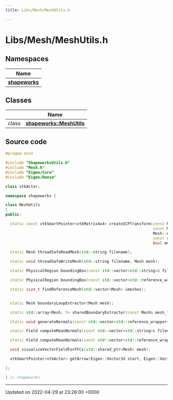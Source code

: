 ```yaml
---
title: Libs/Mesh/MeshUtils.h

---
```


# Libs/Mesh/MeshUtils.h



## Namespaces

| Name           |
| -------------- |
| **[shapeworks](../Namespaces/namespaceshapeworks.md)**  |

## Classes

|                | Name           |
| -------------- | -------------- |
| class | **[shapeworks::MeshUtils](../Classes/classshapeworks_1_1MeshUtils.md)**  |




## Source code

```cpp
#pragma once

#include "ShapeworksUtils.h"
#include "Mesh.h"
#include "Eigen/Core"
#include "Eigen/Dense"

class vtkActor;

namespace shapeworks {

class MeshUtils
{
public:

  static const vtkSmartPointer<vtkMatrix4x4> createICPTransform(const Mesh source,
                                                                const Mesh target,
                                                                Mesh::AlignmentType align,
                                                                const unsigned iterations = 20,
                                                                bool meshTransform = false);

  static Mesh threadSafeReadMesh(std::string filename);

  static void threadSafeWriteMesh(std::string filename, Mesh mesh);

  static PhysicalRegion boundingBox(const std::vector<std::string>& filenames, bool center = false);

  static PhysicalRegion boundingBox(const std::vector<std::reference_wrapper<const Mesh>>& meshes, bool center = false);

  static size_t findReferenceMesh(std::vector<Mesh> &meshes);


  static Mesh boundaryLoopExtractor(Mesh mesh);

  static std::array<Mesh, 3> sharedBoundaryExtractor(const Mesh& mesh_l, const Mesh& mesh_r, double tol);

  static void generateNormals(const std::vector<std::reference_wrapper<Mesh>>& meshes, bool forceRegen = false);

  static Field computeMeanNormals(const std::vector<std::string>& filenames, bool autoGenerateNormals = true);

  static Field computeMeanNormals(const std::vector<std::reference_wrapper<const Mesh>>& meshes);

  void visualizeVectorFieldForFFCs(std::shared_ptr<Mesh> mesh);

  vtkSmartPointer<vtkActor> getArrow(Eigen::Vector3d start, Eigen::Vector3d end);

};

} // shapeworks
```


-------------------------------

Updated on 2022-04-29 at 23:26:00 +0000
